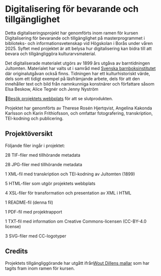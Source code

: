 
# Digitalisering för bevarande och tillgänglighet

Detta digitaliseringsprojekt har genomförts inom ramen för kursen Digitalisering för bevarande och tillgänglighet på masterprogrammet i biblioteks- och informationsvetenskap vid Högskolan i Borås under våren 2025. Syftet med projektet är att belysa hur digitalisering kan bidra till att bevara och tillgängliggöra kulturarvsmaterial.

Det digitaliserade materialet utgörs av 1899 års utgåva av barntidningen Jultomten. Materialet har valts ut i samråd med [Svenska barnboksinstitutet](https://www.barnboksinstitutet.se/) där originalutgåvan också finns. Tidningen har ett kulturhistoriskt värde, dels som ett tidigt exempel på läsfrämjande arbete, dels för att den innehåller text och bild från namnkunniga konstnärer och författare såsom Elsa Beskow, Alice Tegnér och Jenny Nyström

🚀[Besök projektets webbplats](https://thereserohj.github.io/jultomten/index.html) för att se slutprodukten.

Projektet har genomförts av Therese Rosén Hjertqvist, Angelina Kakonda Karlsson och Karin Frithiofsson, och omfattar fotografering, transkription, TEI-kodning och publicering.

## Projektöversikt
Följande filer ingår i projektet: 

28 TIF-filer med tillhörande metadata

28 JPG-filer med tillhörande metadata

1 XML-fil med transkription och TEI-kodning av Jultomten (1899)

5 HTML-filer som utgör projektets webbplats

4 XSL-filer för transformation och presentation av XML i HTML

1 README-fil (denna fil)

1 PDF-fil med projektrapport

1 TXT-fil med information om Creative Commons-licensen (CC-BY-4.0 license)

3 SVG-filer med CC-logotyper


## Credits
Projektets tillgängliggörande har utgått ifrån[Wout Dillens mallar](https://github.com/SSLIS/DCHM-template/tree/main) som har tagits fram inom ramen för kursen.

